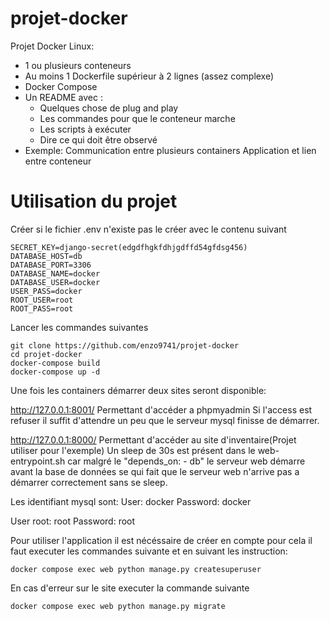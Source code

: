 # projet-docker
Projet Docker Linux:

-  1 ou plusieurs conteneurs
-  Au moins 1 Dockerfile supérieur à 2 lignes (assez complexe)
-  Docker Compose
-  Un README avec :
    -  Quelques chose de plug and play
    -  Les commandes pour que le conteneur marche
    -  Les scripts à exécuter
    -  Dire ce qui doit être observé 
- Exemple: 
Communication entre plusieurs containers
Application et lien entre conteneur

# Utilisation du projet

Créer si le fichier .env n'existe pas le créer avec le contenu suivant
```
SECRET_KEY=django-secret(edgdfhgkfdhjgdffd54gfdsg456)
DATABASE_HOST=db
DATABASE_PORT=3306
DATABASE_NAME=docker
DATABASE_USER=docker
USER_PASS=docker
ROOT_USER=root
ROOT_PASS=root
```

Lancer les commandes suivantes
```
git clone https://github.com/enzo9741/projet-docker
cd projet-docker
docker-compose build
docker-compose up -d
```

Une fois les containers démarrer deux sites seront disponible:

http://127.0.0.1:8001/ Permettant d'accéder a phpmyadmin
Si l'access est refuser il suffit d'attendre un peu que le serveur mysql finisse de démarrer.

http://127.0.0.1:8000/ Permettant d'accéder au site d'inventaire(Projet utiliser pour l'exemple)
Un sleep de 30s est présent dans le web-entrypoint.sh car malgré le "depends_on: - db" le serveur web démarre avant la base de données se qui fait que le serveur web n'arrive pas
a démarrer correctement sans se sleep.

Les identifiant mysql sont:
User: docker
Password: docker

User root: root
Password: root

Pour utiliser l'application il est nécéssaire de créer en compte pour cela il faut executer les commandes suivante et en suivant les instruction:
```
docker compose exec web python manage.py createsuperuser
```

En cas d'erreur sur le site executer la commande suivante
```
docker compose exec web python manage.py migrate
```